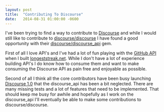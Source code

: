 ```yaml
---
layout: post
title:  "Contributing To Discourse"
date:   2014-08-31 01:00:00 -0600
---
```


I've been trying to find a way to contribute to [Discourse](http://www.discourse.org/) and while I would still like to contribute to [discourse/discourse](https://github.com/discourse/discourse) I have found a good opportunity with their [discourse/discourse_api](https://github.com/discourse/discourse_api) gem.

First of all I love API's and I've had a lot of fun playing with the [GitHub API](https://developer.github.com/v3/) when I built [longeststreak.net](http://longeststreak.net/). While I don't have a lot of experience building API's I do know how to consume them and want to make consuming the Discourse API as pain free and enjoyable as possible.

Second of all I think all the core contributors have been busy launching [Discourse 1.0](http://blog.discourse.org/2014/08/introducing-discourse-1-0/) that the discourse_api has been a bit neglected. There are many missing tests and a lot of features that need to be implemented. That should keep me busy for awhile and hopefully as I work on the discourse_api I'll eventually be able to make some contributions to discourse/discourse.
